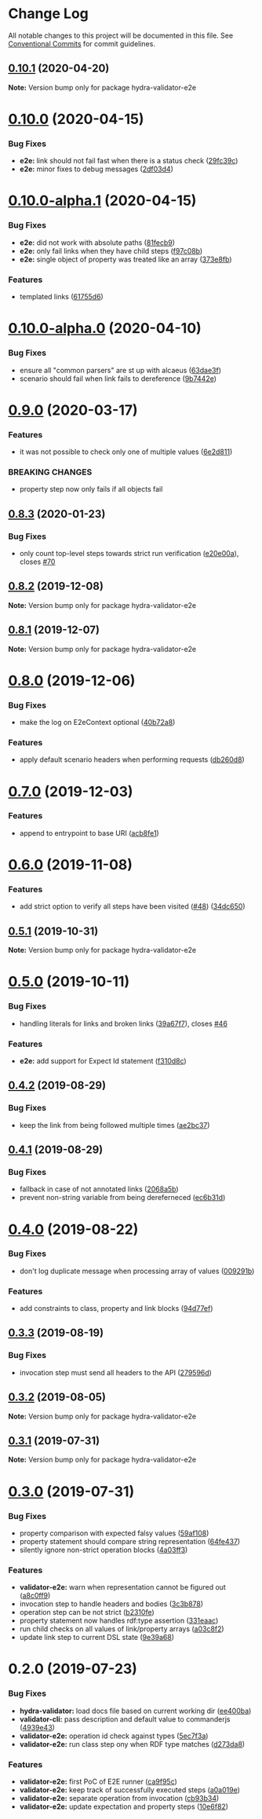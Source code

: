 # Change Log

All notable changes to this project will be documented in this file.
See [Conventional Commits](https://conventionalcommits.org) for commit guidelines.

## [0.10.1](https://github.com/hypermedia-app/hydra-validator/compare/hydra-validator-e2e@0.10.0...hydra-validator-e2e@0.10.1) (2020-04-20)

**Note:** Version bump only for package hydra-validator-e2e





# [0.10.0](https://github.com/hypermedia-app/hydra-validator/compare/hydra-validator-e2e@0.10.0-alpha.1...hydra-validator-e2e@0.10.0) (2020-04-15)


### Bug Fixes

* **e2e:** link should not fail fast when there is a status check ([29fc39c](https://github.com/hypermedia-app/hydra-validator/commit/29fc39c0923109b62ee2d2b07d5b15379b85ee41))
* **e2e:** minor fixes to debug messages ([2df03d4](https://github.com/hypermedia-app/hydra-validator/commit/2df03d4b99187e3e345098ae8b927837b27459e1))





# [0.10.0-alpha.1](https://github.com/hypermedia-app/hydra-validator/compare/hydra-validator-e2e@0.10.0-alpha.0...hydra-validator-e2e@0.10.0-alpha.1) (2020-04-15)


### Bug Fixes

* **e2e:** did not work with absolute paths ([81fecb9](https://github.com/hypermedia-app/hydra-validator/commit/81fecb93cd73b383a084f8bf018c5ddd76a13245))
* **e2e:** only fail links when they have child steps ([f97c08b](https://github.com/hypermedia-app/hydra-validator/commit/f97c08b4731f47eb67a86b02fe3c0ee6ca24cfbb))
* **e2e:** single object of property was treated like an array ([373e8fb](https://github.com/hypermedia-app/hydra-validator/commit/373e8fba2968d699ff175a8963309cc0d2bc4f5b))


### Features

* templated links ([61755d6](https://github.com/hypermedia-app/hydra-validator/commit/61755d62c7d69270c1194b8440732194c6e3e11e))





# [0.10.0-alpha.0](https://github.com/hypermedia-app/hydra-validator/compare/hydra-validator-e2e@0.9.0...hydra-validator-e2e@0.10.0-alpha.0) (2020-04-10)


### Bug Fixes

* ensure all "common parsers" are st up with alcaeus ([63dae3f](https://github.com/hypermedia-app/hydra-validator/commit/63dae3f027039fe8f165808efd2925d700846aca))
* scenario should fail when link fails to dereference ([9b7442e](https://github.com/hypermedia-app/hydra-validator/commit/9b7442e81003966afaf9c3355b05c8639f6ba27e))





# [0.9.0](https://github.com/hypermedia-app/hydra-validator/compare/hydra-validator-e2e@0.8.3...hydra-validator-e2e@0.9.0) (2020-03-17)


### Features

* it was not possible to check only one of multiple values ([6e2d811](https://github.com/hypermedia-app/hydra-validator/commit/6e2d811e948ea0c5f242940da1a1c759b9d8bf94))


### BREAKING CHANGES

* property step now only fails if all objects fail





## [0.8.3](https://github.com/hypermedia-app/hydra-validator/compare/hydra-validator-e2e@0.8.2...hydra-validator-e2e@0.8.3) (2020-01-23)


### Bug Fixes

* only count top-level steps towards strict run verification ([e20e00a](https://github.com/hypermedia-app/hydra-validator/commit/e20e00a)), closes [#70](https://github.com/hypermedia-app/hydra-validator/issues/70)





## [0.8.2](https://github.com/hypermedia-app/hydra-validator/compare/hydra-validator-e2e@0.8.1...hydra-validator-e2e@0.8.2) (2019-12-08)

**Note:** Version bump only for package hydra-validator-e2e





## [0.8.1](https://github.com/hypermedia-app/hydra-validator/compare/hydra-validator-e2e@0.8.0...hydra-validator-e2e@0.8.1) (2019-12-07)

**Note:** Version bump only for package hydra-validator-e2e





# [0.8.0](https://github.com/hypermedia-app/hydra-validator/compare/hydra-validator-e2e@0.7.0...hydra-validator-e2e@0.8.0) (2019-12-06)


### Bug Fixes

* make the log on E2eContext optional ([40b72a8](https://github.com/hypermedia-app/hydra-validator/commit/40b72a8))


### Features

* apply default scenario headers when performing requests ([db260d8](https://github.com/hypermedia-app/hydra-validator/commit/db260d8))





# [0.7.0](https://github.com/hypermedia-app/hydra-validator/compare/hydra-validator-e2e@0.6.0...hydra-validator-e2e@0.7.0) (2019-12-03)


### Features

* append to entrypoint to base URI ([acb8fe1](https://github.com/hypermedia-app/hydra-validator/commit/acb8fe1))





# [0.6.0](https://github.com/hypermedia-app/hydra-validator/compare/hydra-validator-e2e@0.5.1...hydra-validator-e2e@0.6.0) (2019-11-08)


### Features

* add strict option to verify all steps have been visited ([#48](https://github.com/hypermedia-app/hydra-validator/issues/48)) ([34dc650](https://github.com/hypermedia-app/hydra-validator/commit/34dc650))





## [0.5.1](https://github.com/hypermedia-app/hydra-validator/compare/hydra-validator-e2e@0.5.0...hydra-validator-e2e@0.5.1) (2019-10-31)

**Note:** Version bump only for package hydra-validator-e2e





# [0.5.0](https://github.com/hypermedia-app/hydra-validator/compare/hydra-validator-e2e@0.4.2...hydra-validator-e2e@0.5.0) (2019-10-11)


### Bug Fixes

* handling literals for links and broken links ([39a67f7](https://github.com/hypermedia-app/hydra-validator/commit/39a67f7)), closes [#46](https://github.com/hypermedia-app/hydra-validator/issues/46)


### Features

* **e2e:** add support for Expect Id statement ([f310d8c](https://github.com/hypermedia-app/hydra-validator/commit/f310d8c))





## [0.4.2](https://github.com/hypermedia-app/hydra-validator/compare/hydra-validator-e2e@0.4.1...hydra-validator-e2e@0.4.2) (2019-08-29)


### Bug Fixes

* keep the link from being followed multiple times ([ae2bc37](https://github.com/hypermedia-app/hydra-validator/commit/ae2bc37))





## [0.4.1](https://github.com/hypermedia-app/hydra-validator/compare/hydra-validator-e2e@0.4.0...hydra-validator-e2e@0.4.1) (2019-08-29)


### Bug Fixes

* fallback in case of not annotated links ([2068a5b](https://github.com/hypermedia-app/hydra-validator/commit/2068a5b))
* prevent non-string variable from being dereferneced ([ec6b31d](https://github.com/hypermedia-app/hydra-validator/commit/ec6b31d))





# [0.4.0](https://github.com/hypermedia-app/hydra-validator/compare/hydra-validator-e2e@0.3.3...hydra-validator-e2e@0.4.0) (2019-08-22)


### Bug Fixes

* don't log duplicate message when processing array of values ([009291b](https://github.com/hypermedia-app/hydra-validator/commit/009291b))


### Features

* add constraints to class, property and link blocks ([94d77ef](https://github.com/hypermedia-app/hydra-validator/commit/94d77ef))





## [0.3.3](https://github.com/hypermedia-app/hydra-validator/compare/hydra-validator-e2e@0.3.2...hydra-validator-e2e@0.3.3) (2019-08-19)


### Bug Fixes

* invocation step must send all headers to the API ([279596d](https://github.com/hypermedia-app/hydra-validator/commit/279596d))





## [0.3.2](https://github.com/hypermedia-app/hydra-validator/compare/hydra-validator-e2e@0.3.1...hydra-validator-e2e@0.3.2) (2019-08-05)

**Note:** Version bump only for package hydra-validator-e2e





## [0.3.1](https://github.com/hypermedia-app/hydra-validator/compare/hydra-validator-e2e@0.3.0...hydra-validator-e2e@0.3.1) (2019-07-31)

**Note:** Version bump only for package hydra-validator-e2e





# [0.3.0](https://github.com/hypermedia-app/hydra-validator/compare/hydra-validator-e2e@0.2.0...hydra-validator-e2e@0.3.0) (2019-07-31)


### Bug Fixes

* property comparison with expected falsy values ([59af108](https://github.com/hypermedia-app/hydra-validator/commit/59af108))
* property statement should compare string representation ([64fe437](https://github.com/hypermedia-app/hydra-validator/commit/64fe437))
* silently ignore non-strict operation blocks ([4a03ff3](https://github.com/hypermedia-app/hydra-validator/commit/4a03ff3))


### Features

* **validator-e2e:** warn when representation cannot be figured out ([a8c0ff9](https://github.com/hypermedia-app/hydra-validator/commit/a8c0ff9))
* invocation step to handle headers and bodies ([3c3b878](https://github.com/hypermedia-app/hydra-validator/commit/3c3b878))
* operation step can be not strict ([b2310fe](https://github.com/hypermedia-app/hydra-validator/commit/b2310fe))
* property statement now handles rdf:type assertion ([331eaac](https://github.com/hypermedia-app/hydra-validator/commit/331eaac))
* run child checks on all values of link/property arrays ([a03c8f2](https://github.com/hypermedia-app/hydra-validator/commit/a03c8f2))
* update link step to current DSL state ([9e39a68](https://github.com/hypermedia-app/hydra-validator/commit/9e39a68))





# 0.2.0 (2019-07-23)


### Bug Fixes

* **hydra-validator:** load docs file based on current working dir ([ee400ba](https://github.com/hypermedia-app/hydra-validator/commit/ee400ba))
* **validator-cli:** pass description and default value to commanderjs ([4939e43](https://github.com/hypermedia-app/hydra-validator/commit/4939e43))
* **validator-e2e:** operation id check against types ([5ec7f3a](https://github.com/hypermedia-app/hydra-validator/commit/5ec7f3a))
* **validator-e2e:** run class step ony when RDF type matches ([d273da8](https://github.com/hypermedia-app/hydra-validator/commit/d273da8))


### Features

* **validator-e2e:** first PoC of E2E runner ([ca9f95c](https://github.com/hypermedia-app/hydra-validator/commit/ca9f95c))
* **validator-e2e:** keep track of successfully executed steps ([a0a019e](https://github.com/hypermedia-app/hydra-validator/commit/a0a019e))
* **validator-e2e:** separate operation from invocation ([cb93b34](https://github.com/hypermedia-app/hydra-validator/commit/cb93b34))
* **validator-e2e:** update expectation and property steps ([10e6f82](https://github.com/hypermedia-app/hydra-validator/commit/10e6f82))

